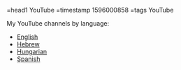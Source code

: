 =head1 YouTube
=timestamp 1596000858
=tags YouTube

My YouTube  channels by language:

* [English](https://code-maven.com/youtube)
* [Hebrew](https://he.code-maven.com/youtube)
* [Hungarian](https://hu.code-maven.com/youtube)
* [Spanish](https://es.code-maven.com/youtube)

